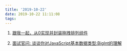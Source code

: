 ```yaml
---
title: '2019-10-22'
date: 2019-10-22 11:11:08
tags:
---
```


1. [跟我一起，从0实现并封装拖拽排列组件](https://juejin.im/post/5dae5daae51d4524c24821de)

2. [面试官问: 谈谈你对JavaScript基本数据类型:BigInt的理解](https://juejin.im/post/5dae5a23f265da5bae60a205)
